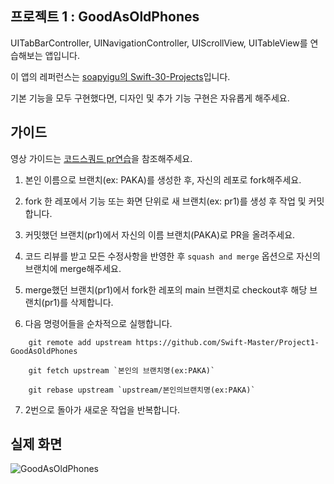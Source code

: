 ## 프로젝트 1 : GoodAsOldPhones

UITabBarController, UINavigationController, UIScrollView, UITableView를 연습해보는 앱입니다.

이 앱의 레퍼런스는 [soapyigu의 Swift-30-Projects](https://github.com/soapyigu/Swift-30-Projects/tree/master/Project%2001%20-%20GoodAsOldPhones)입니다.

기본 기능을 모두 구현했다면, 디자인 및 추가 기능 구현은 자유롭게 해주세요.

## 가이드

영상 가이드는 [코드스쿼드 pr연습](https://www.youtube.com/watch?v=lFinZfu3QO0)을 참조해주세요.

1. 본인 이름으로 브랜치(ex: PAKA)를 생성한 후, 자신의 레포로 fork해주세요.

2. fork 한 레포에서 기능 또는 화면 단위로 새 브랜치(ex: pr1)를 생성 후 작업 및 커밋합니다. 

3. 커밋했던 브랜치(pr1)에서 자신의 이름 브랜치(PAKA)로 PR을 올려주세요.

4. 코드 리뷰를 받고 모든 수정사항을 반영한 후 `squash and merge` 옵션으로 자신의 브랜치에 merge해주세요.

5. merge했던 브랜치(pr1)에서 fork한 레포의 main 브랜치로 checkout후 해당 브랜치(pr1)를 삭제합니다.

6. 다음 명령어들을 순차적으로 실행합니다.

```
    git remote add upstream https://github.com/Swift-Master/Project1-GoodAsOldPhones
    
    git fetch upstream `본인의 브랜치명(ex:PAKA)`
    
    git rebase upstream `upstream/본인의브랜치명(ex:PAKA)`
```

7. 2번으로 돌아가 새로운 작업을 반복합니다.

## 실제 화면
![GoodAsOldPhones](./GoodAsOldPhones.gif)
